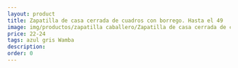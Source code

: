```yaml
---
layout: product
title: Zapatilla de casa cerrada de cuadros con borrego. Hasta el 49
image: img/productos/zapatilla caballero/Zapatilla de casa cerrada de cuadros con borrego. Hasta el 49=22-24=azul gris Wamba.webp
price: 22-24
tags: azul gris Wamba
description: 
order: 0
---
```

